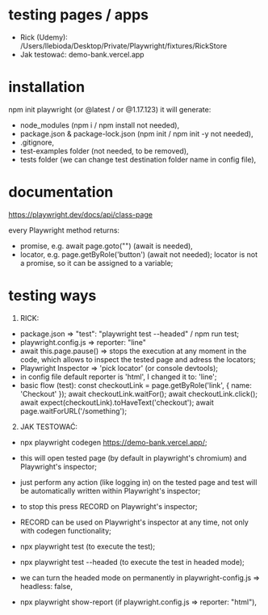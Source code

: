 # testing pages / apps

- Rick (Udemy): /Users/llebioda/Desktop/Private/Playwright/fixtures/RickStore
- Jak testować: demo-bank.vercel.app

# installation

npm init playwright (or @latest / or @1.17.123) it will generate:

- node_modules (npm i / npm install not needed),
- package.json & package-lock.json (npm init / npm init -y not needed),
- .gitignore,
- test-examples folder (not needed, to be removed),
- tests folder (we can change test destination folder name in config file),

# documentation

https://playwright.dev/docs/api/class-page

every Playwright method returns:

- promise, e.g. await page.goto("\") (await is needed),
- locator, e.g. page.getByRole('button') (await not needed); locator is not a promise, so it can be assigned to a variable;

# testing ways

1. RICK:

- package.json => "test": "playwright test --headed" / npm run test;
- playwright.config.js => reporter: "line"
- await this.page.pause() => stops the execution at any moment in the code, which allows to inspect the tested page and adress the locators;
- Playwright Inspector => 'pick locator' (or console devtools);
- in config file default reporter is 'html', I changed it to: 'line';
- basic flow (test):
  const checkoutLink = page.getByRole('link', { name: 'Checkout' });
  await checkoutLink.waitFor();
  await checkoutLink.click();
  await expect(checkoutLink).toHaveText('checkout');
  await page.waitForURL('/something');

2. JAK TESTOWAĆ:

- npx playwright codegen https://demo-bank.vercel.app/;

- this will open tested page (by default in playwright's chromium) and Playwright's inspector;
- just perform any action (like logging in) on the tested page and test will be automatically written within Playwright's inspector;
- to stop this press RECORD on Playwright's inspector;
- RECORD can be used on Playwright's inspector at any time, not only with codegen functionality;

- npx playwright test (to execute the test);
- npx playwright test --headed (to execute the test in headed mode);
- we can turn the headed mode on permanently in playwright-config.js => headless: false,
- npx playwright show-report (if playwright.config.js => reporter: "html"),
